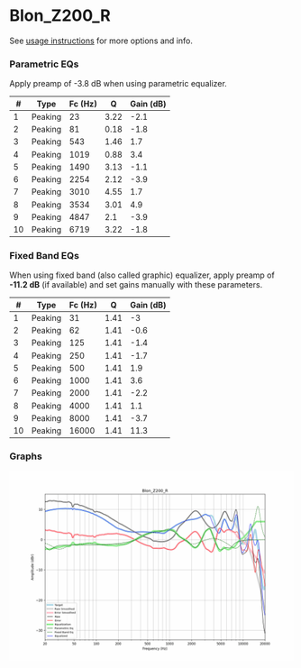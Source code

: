 # Blon_Z200_R
See [usage instructions](https://github.com/jaakkopasanen/AutoEq#usage) for more options and info.

### Parametric EQs
Apply preamp of -3.8 dB when using parametric equalizer.

|   # | Type    |   Fc (Hz) |    Q |   Gain (dB) |
|-----|---------|-----------|------|-------------|
|   1 | Peaking |        23 | 3.22 |        -2.1 |
|   2 | Peaking |        81 | 0.18 |        -1.8 |
|   3 | Peaking |       543 | 1.46 |         1.7 |
|   4 | Peaking |      1019 | 0.88 |         3.4 |
|   5 | Peaking |      1490 | 3.13 |        -1.1 |
|   6 | Peaking |      2254 | 2.12 |        -3.9 |
|   7 | Peaking |      3010 | 4.55 |         1.7 |
|   8 | Peaking |      3534 | 3.01 |         4.9 |
|   9 | Peaking |      4847 | 2.1  |        -3.9 |
|  10 | Peaking |      6719 | 3.22 |        -1.8 |

### Fixed Band EQs
When using fixed band (also called graphic) equalizer, apply preamp of **-11.2 dB** (if available) and set gains manually with these parameters.

|   # | Type    |   Fc (Hz) |    Q |   Gain (dB) |
|-----|---------|-----------|------|-------------|
|   1 | Peaking |        31 | 1.41 |        -3   |
|   2 | Peaking |        62 | 1.41 |        -0.6 |
|   3 | Peaking |       125 | 1.41 |        -1.4 |
|   4 | Peaking |       250 | 1.41 |        -1.7 |
|   5 | Peaking |       500 | 1.41 |         1.9 |
|   6 | Peaking |      1000 | 1.41 |         3.6 |
|   7 | Peaking |      2000 | 1.41 |        -2.2 |
|   8 | Peaking |      4000 | 1.41 |         1.1 |
|   9 | Peaking |      8000 | 1.41 |        -3.7 |
|  10 | Peaking |     16000 | 1.41 |        11.3 |

### Graphs
![](./Blon_Z200_R.png)
